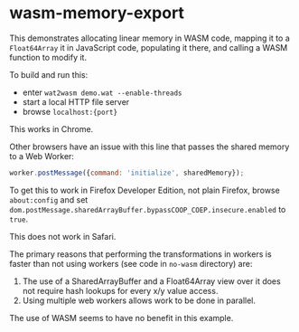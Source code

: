 # wasm-memory-export

This demonstrates allocating linear memory in WASM code,
mapping it to a `Float64Array` it in JavaScript code,
populating it there,
and calling a WASM function to modify it.

To build and run this:

- enter `wat2wasm demo.wat --enable-threads`
- start a local HTTP file server
- browse `localhost:{port}`

This works in Chrome.

Other browsers have an issue with this line
that passes the shared memory to a Web Worker:

```js
worker.postMessage({command: 'initialize', sharedMemory});
```

To get this to work in Firefox Developer Edition,
not plain Firefox, browse `about:config` and set
`dom.postMessage.sharedArrayBuffer.bypassCOOP_COEP.insecure.enabled` to `true`.

This does not work in Safari.

The primary reasons that performing the transformations in workers
is faster than not using workers (see code in `no-wasm` directory) are:

1. The use of a SharedArrayBuffer and a Float64Array view over it
   does not require hash lookups for every x/y value access.
2. Using multiple web workers allows work to be done in parallel.

The use of WASM seems to have no benefit in this example.
